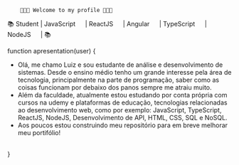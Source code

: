         👨🏼‍💻 Welcome to my profile 👨🏼‍💻

 📚 Student | JavaScript <img src="https://cdn.jsdelivr.net/gh/devicons/devicon/icons/javascript/javascript-original.svg" width="14" height="14"/>
           | ReactJS <img src="https://cdn.jsdelivr.net/gh/devicons/devicon/icons/react/react-original.svg" width="14" height="14" /> 
           | Angular <img src="https://cdn.jsdelivr.net/gh/devicons/devicon/icons/angularjs/angularjs-original.svg" width="14" height="14" />
           | TypeScript <img src="https://cdn.jsdelivr.net/gh/devicons/devicon/icons/typescript/typescript-original.svg" width="14" height="14" />
           | NodeJS <img src="https://cdn.jsdelivr.net/gh/devicons/devicon/icons/nodejs/nodejs-original.svg" width="14" height="14" /> 
           | 📚
 
 function apresentation(user) {
 <br>
 - Olá, me chamo Luiz e sou estudante de análise e desenvolvimento de sistemas. Desde o ensino médio tenho um grande interesse pela área de tecnologia, principalmente na parte de programação, saber como as coisas funcionam por debaixo dos panos sempre me atraiu muito. 
 - Além da faculdade, atualmente estou estudando por conta própria com cursos na udemy e plataformas de educação, tecnologias relacionadas ao desenvolvimento web, como por exemplo: JavaScript, TypeScript, ReactJS, NodeJS, Desenvolvimento de API, HTML, CSS, SQL e NoSQL.
 - Aos poucos estou construindo meu repositório para em breve melhorar meu portifólio!
<br>
}
